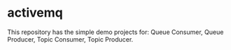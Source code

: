# activemq
This repository has the simple demo projects for: Queue Consumer, Queue Producer, Topic Consumer, Topic Producer.
